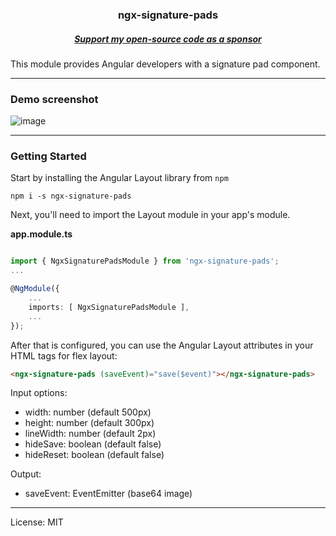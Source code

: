 <h3 align="center">
ngx-signature-pads
</h3>
<h5 align="center">
 <a href="https://github.com/sponsors/alessiobianchini" target="_blank">
  Support my open-source code as a sponsor
 </a>
</h5>

This module provides Angular developers with a signature pad component.

---
### Demo screenshot
![image](https://github.com/alessiobianchini/ngx-signature-pads/assets/33493281/7640c226-95b2-4cc6-8d94-e4aebcfe091e)

---
### Getting Started

Start by installing the Angular Layout library from `npm`

`npm i -s ngx-signature-pads`

Next, you'll need to import the Layout module in your app's module.

**app.module.ts**

```ts

import { NgxSignaturePadsModule } from 'ngx-signature-pads';
...

@NgModule({
    ...
    imports: [ NgxSignaturePadsModule ],
    ...
});
```

After that is configured, you can use the Angular Layout attributes in your HTML tags for flex layout:
```html
<ngx-signature-pads (saveEvent)="save($event)"></ngx-signature-pads>
```

Input options:
- width: number (default 500px)
- height: number (default 300px)
- lineWidth: number (default 2px)
- hideSave: boolean (default false)
- hideReset: boolean (default false)

Output:
- saveEvent: EventEmitter<string> (base64 image)
---

License: MIT

